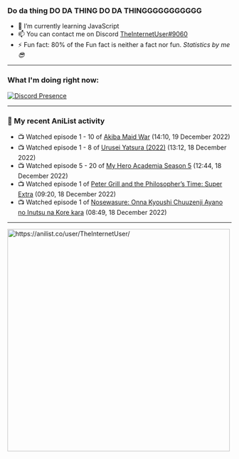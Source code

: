 ### Do da thing DO DA THING DO DA THINGGGGGGGGGGG

- 🌱 I’m currently learning JavaScript
- 📫 You can contact me on Discord [TheInternetUser#9060](https://discord.com/users/534117072796385300)
- ⚡ Fun fact: 80% of the Fun fact is neither a fact nor fun. _Statistics by me 😎_
<hr>
 
### What I'm doing right now:
[![Discord Presence](https://lanyard.cnrad.dev/api/534117072796385300)](https://discord.com/users/534117072796385300)
<hr>
  
### 🌸 My recent AniList activity

<!-- ANILIST_ACTIVITY:start -->

-   📺 Watched episode 1 - 10 of [Akiba Maid War](https://anilist.co/anime/151379) (14:10, 19 December 2022)
-   📺 Watched episode 1 - 8 of [Urusei Yatsura (2022)](https://anilist.co/anime/143277) (13:12, 18 December 2022)
-   📺 Watched episode 5 - 20 of [My Hero Academia Season 5](https://anilist.co/anime/117193) (12:44, 18 December 2022)
-   📺 Watched episode 1 of [Peter Grill and the Philosopher’s Time: Super Extra](https://anilist.co/anime/141400) (09:20, 18 December 2022)
-   📺 Watched episode 1 of [Nosewasure: Onna Kyoushi Chuuzenji Ayano no Inutsu na Kore kara](https://anilist.co/anime/21106) (08:49, 18 December 2022)

<!-- ANILIST_ACTIVITY:end -->
<hr>

<img width="500" alt="https://anilist.co/user/TheInternetUser/" src="https://img.anili.st/User/929966"/>
